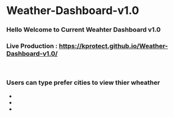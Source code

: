 # Weather-Dashboard-v1.0

### Hello Welcome to Current Weahter Dashboard v1.0
### Live Production : https://kprotect.github.io/Weather-Dashboard-v1.0/
</br>


### Users can type prefer cities to view thier wheather
*
*
*

